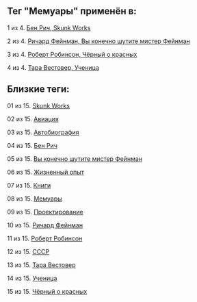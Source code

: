 ## Тег "Мемуары" применён в:

1 из 4. [Бен Рич, Skunk Works](../Книги/Мемуары/Бен%20Рич%20-%20Skunk%20Works.md)

2 из 4. [Ричард Фейнман, Вы конечно шутите мистер Фейнман](../Книги/Мемуары/Ричард%20Фейнман%20-%20Вы%20конечно%20шутите%20мистер%20Фейнман.md)

3 из 4. [Роберт Робинсон, Чёрный о красных](../Книги/Мемуары/Роберт%20Робинсон%20-%20Чёрный%20о%20красных.md)

4 из 4. [Тара Вестовер, Ученица](../Книги/Мемуары/Тара%20Вестовер%20-%20Ученица.md)

## Близкие теги:

01 из 15. [Skunk Works](./skunk%20works.md)

02 из 15. [Авиация](./авиация.md)

03 из 15. [Автобиография](./автобиография.md)

04 из 15. [Бен Рич](./бен%20рич.md)

05 из 15. [Вы конечно шутите мистер Фейнман](./вы%20конечно%20шутите%20мистер%20фейнман.md)

06 из 15. [Жизненный опыт](./жизненный%20опыт.md)

07 из 15. [Книги](./книги.md)

08 из 15. [Мемуары](./мемуары.md)

09 из 15. [Проектирование](./проектирование.md)

10 из 15. [Ричард Фейнман](./ричард%20фейнман.md)

11 из 15. [Роберт Робинсон](./роберт%20робинсон.md)

12 из 15. [СССР](./ссср.md)

13 из 15. [Тара Вестовер](./тара%20вестовер.md)

14 из 15. [Ученица](./ученица.md)

15 из 15. [Чёрный о красных](./чёрный%20о%20красных.md)

